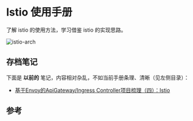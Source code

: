 #  Istio 使用手册

了解 istio 的使用方法，学习借鉴 istio 的实现思路。

![istio-arch](https://www.lijiaocn.com/img/article/istio-arch.svg)

## 存档笔记

下面是 **以前的** 笔记，内容相对杂乱，不如当前手册条理、清晰（见左侧目录）：

* [基于Envoy的ApiGateway/Ingress Controller项目梳理（四）：Istio](https://www.lijiaocn.com/%E9%A1%B9%E7%9B%AE/2019/05/21/apigateway-base-envoy-compare-istio.html)

## 参考
